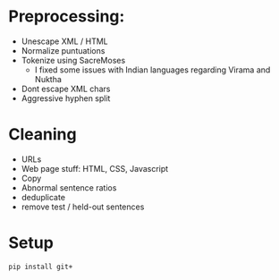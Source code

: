 

# Preprocessing:
- Unescape XML / HTML
- Normalize puntuations
- Tokenize using SacreMoses
    - I fixed some issues with Indian languages regarding Virama and Nuktha
- Dont escape XML chars
- Aggressive hyphen split



# Cleaning
 - URLs
 - Web page stuff: HTML, CSS, Javascript
 - Copy
 - Abnormal sentence ratios
 - deduplicate 
 - remove test / held-out sentences 
 
 
#  Setup 
```
pip install git+
```